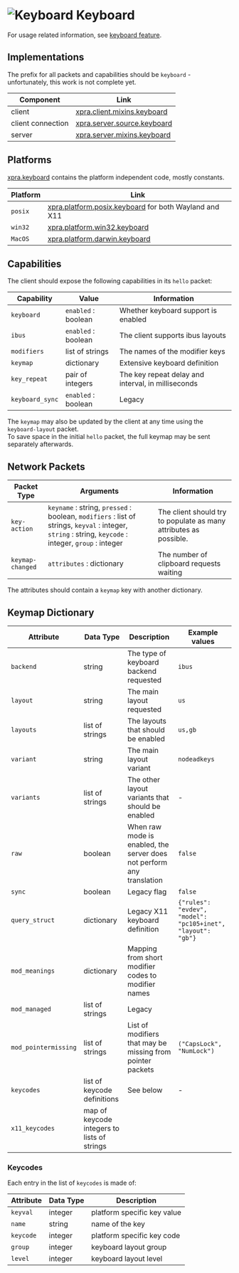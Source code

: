 # ![Keyboard](../images/icons/keyboard.png) Keyboard

For usage related information, see [keyboard feature](../Features/Keyboard.md).


## Implementations

The prefix for all packets and capabilities should be `keyboard` - unfortunately, this work is not complete yet.

| Component         | Link                                                                                                       |
|-------------------|------------------------------------------------------------------------------------------------------------|
| client            | [xpra.client.mixins.keyboard](https://github.com/Xpra-org/xpra/blob/master/xpra/client/mixins/keyboard.py) |
| client connection | [xpra.server.source.keyboard](https://github.com/Xpra-org/xpra/blob/master/xpra/server/source/keyboard.py) |
| server            | [xpra.server.mixins.keyboard](https://github.com/Xpra-org/xpra/blob/master/xpra/server/mixins/keyboard.py) |


## Platforms

[xpra.keyboard](https://github.com/Xpra-org/xpra/tree/master/xpra/keyboard/)
contains the platform independent code, mostly constants.

| Platform | Link                                                                                                                                  |
|----------|---------------------------------------------------------------------------------------------------------------------------------------|
| `posix`  | [xpra.platform.posix.keyboard](https://github.com/Xpra-org/xpra/blob/master/xpra/platform/posix/keyboard.py) for both Wayland and X11 |
| `win32`  | [xpra.platform.win32.keyboard](https://github.com/Xpra-org/xpra/blob/master/xpra/platform/win32/keyboard.py)                         |
| `MacOS`  | [xpra.platform.darwin.keyboard](https://github.com/Xpra-org/xpra/blob/master/xpra/platform/darwin/keyboard.py)                       |


## Capabilities

The client should expose the following capabilities in its `hello` packet:

| Capability          | Value               | Information                                        |
|---------------------|---------------------|----------------------------------------------------|
| `keyboard`          | `enabled` : boolean | Whether keyboard support is enabled                |
| `ibus`              | `enabled` : boolean | The client supports ibus layouts                   |
| `modifiers`      | list of strings     | The names of the modifier keys                     |
| `keymap`            | dictionary          | Extensive keyboard definition                      |
| `key_repeat` | pair of integers    | The key repeat delay and interval, in milliseconds |
| `keyboard_sync`         | `enabled` : boolean | Legacy                                             |

The `keymap` may also be updated by the client at any time using the `keyboard-layout` packet.\
To save space in the initial `hello` packet, the full keymap may be sent separately afterwards.


## Network Packets

| Packet Type      | Arguments                                                                                                                                             | Information                                                         |
|------------------|-------------------------------------------------------------------------------------------------------------------------------------------------------|---------------------------------------------------------------------|
| `key-action`     | `keyname` : string, `pressed` : boolean, `modifiers` : list of strings, `keyval` : integer, `string` : string, `keycode` : integer, `group` : integer | The client should try to populate as many attributes as possible.   |
| `keymap-changed` | `attributes` : dictionary                                                                                                                             | The number of clipboard requests waiting                            |

The attributes should contain a `keymap` key with another dictionary.


## Keymap Dictionary

| Attribute | Data Type                   | Description                                                           | Example values                                              |
|-----------|-----------------------------|-----------------------------------------------------------------------|-------------------------------------------------------------|
| `backend` | string                      | The type of keyboard backend requested                                | `ibus`                                                      |
| `layout`  | string                      | The main layout requested                                             | `us`                                                        |
| `layouts` | list of strings             | The layouts that should be enabled                                    | `us,gb`                                                     |
| `variant` | string                      | The main layout variant                                               | `nodeadkeys`                                                |
| `variants` | list of strings             | The other layout variants that should be enabled                      | -                                                           |
| `raw`     | boolean                     | When raw mode is enabled, the server does not perform any translation | `false`                                                     |
| `sync` | boolean                     | Legacy flag                                                           | `false`                                                     |
| `query_struct` | dictionary                  | Legacy X11 keyboard definition                                        | `{"rules": "evdev", "model": "pc105+inet", "layout": "gb"}` |
| `mod_meanings` | dictionary                  | Mapping from short modifier codes to modifier names                   |                                                             |
| `mod_managed` | list of strings             | Legacy                                                                |                                                             |
| `mod_pointermissing` | list of strings             | List of modifiers that may be missing from pointer packets            | `("CapsLock", "NumLock")`                                    |
| `keycodes` | list of keycode definitions | See below | -                                                           |                                                          |
| `x11_keycodes` | map of keycode integers to lists of strings | |                                                             |


### Keycodes

Each entry in the list of `keycodes` is made of:

| Attribute | Data Type | Description |
|-----------|-----------|-------------|
| `keyval` | integer | platform specific key value |
| `name` | string | name of the key |
| `keycode` | integer | platform specific key code |
| `group` | integer | keyboard layout group |
| `level` | integer | keyboard layout level |